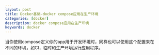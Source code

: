 ```yaml
---
layout: post
title: Docker基础-docker compose应用在生产环境
categories: [docker]
description: docker compose应用在生产环境
keywords: docker
---
```


当你使用compose定义你的app用于开发环境时，同样也可以使用这个配置来在不同的环境，如CI，临时和生产环境运行应用程序。
